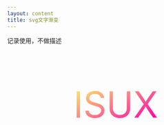 ```yaml
---
layout: content
title: svg文字渐变
---
```


记录使用，不做描述

  <svg viewBox="0 0 600 300"> 
    <text text-anchor="middle" x="50%" y="50%" dy=".35em" font-size=100 fill="url(#gr-simple)" > ISUX </text> 
    <linearGradient id="gr-simple" x1="0" y1="0" x2="100%" y2="100%"> <stop stop-color="hsl(50, 100%, 70%)" offset="10%"/> <stop stop-color="hsl(320, 100%, 50%)" offset="90%"/> </linearGradient>
  </svg>